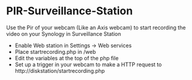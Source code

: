 # PIR-Surveillance-Station
Use the Pir of your webcam (Like an Axis webcam) to start recording the video on your Synology in Surveillance Station


- Enable Web station in Settings -> Web services
- Place startrecording.php in /web
- Edit the variables at the top of the php file
- Set up a trigger in your webcam to make a HTTP request to http://diskstation/startrecording.php
